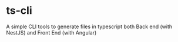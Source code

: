 # ts-cli
A simple CLI tools to generate files in typescript both Back end (with NestJS) and Front End (with Angular)
